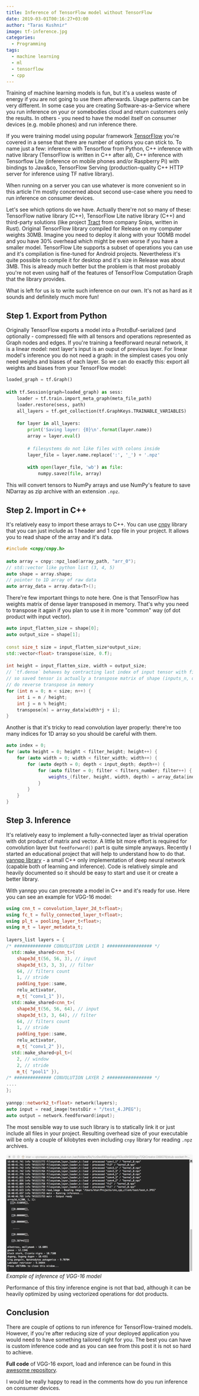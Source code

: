 ```yaml
---
title: Inference of TensorFlow model without TensorFlow
date: 2019-03-01T00:16:27+03:00
author: "Taras Kushnir"
image: tf-inference.jpg
categories:
  - Programming
tags:
  - machine learning
  - ml
  - tensorflow
  - cpp
---
```


Training of machine learning models is fun, but it's a useless waste of energy if you are not going to use them afterwards. Usage patterns can be very different. In some case you are creating Software-as-a-Service where you run inference on your or somebodies cloud and return customers only the results. In others - you need to have the model itself on consumer devices (e.g. mobile phones) and run inference there.

If you were training model using popular framework [TensorFlow](https://tensorflow.org) you're covered in a sense that there are number of options you can stick to. To name just a few: inference with Tensorflow from Python, C++ inference with native library (TensorFlow is written in C++ after all), C++ inference with Tensorflow Lite (inference on mobile phones and/or Raspberry Pi) with bindings to Java&co, TensorFlow Serving (production-quality C++ HTTP server for inference using TF native library).

When running on a server you can use whatever is more convenient so in this article I'm mostly concerned about second use-case where you need to run inference on consumer devices.

<!--more-->

Let's see which options do we have. Actually there're not so many of these: TensorFlow native library (C++), TensorFlow Lite native library (C++) and third-party solutions (like project [Tract](https://github.com/snipsco/tract) from company Snips, written in Rust). Original TensorFlow library compiled for Release on my computer weights 30MB. Imagine you need to deploy it along with your 100MB model and you have 30% overhead which might be even worse if you have a smaller model. TensorFlow Lite supports a subset of operations you can use and it's compilation is fine-tuned for Android projects. Nevertheless it's quite possible to compile it for desktop and it's size in Release was about 3MB. This is already much better but the problem is that most probably you're not even using half of the features of TensorFlow Computation Graph that the library provides.

What is left for us is to write such inference on our own. It's not as hard as it sounds and definitely much more fun!

## Step 1. Export from Python

Originally TensorFlow exports a model into a ProtoBuf-serialized (and optionally - compressed) file with all tensors and operations represented as Graph nodes and edges. If you're training a feedforward neural network, it is a linear model: next layer's input is an ouput of previous layer. For linear model's inference you do not need a graph: in the simplest cases you only need weighs and biases of each layer. So we can do exactly this: export all weights and biases from your TensorFlow model:

```python
loaded_graph = tf.Graph()

with tf.Session(graph=loaded_graph) as sess:
    loader = tf.train.import_meta_graph(meta_file_path)
    loader.restore(sess, path)
    all_layers = tf.get_collection(tf.GraphKeys.TRAINABLE_VARIABLES)

    for layer in all_layers:
        print('Saving layer: {0}\n'.format(layer.name))
        array = layer.eval()

        # filesystems do not like files with colons inside
        layer_file = layer.name.replace(':', '_') + '.npz'

        with open(layer_file, 'wb') as file:
            numpy.savez(file, array)
```

This will convert tensors to NumPy arrays and use NumPy's feature to save NDarray as zip archive with an extension `.npz`.

## Step 2. Import in C++

It's relatively easy to import these arrays to C++. You can use [cnpy](http://github.com/rogersce/cnpy) library that you can just include as 1 header and 1 cpp file in your project. It allows you to read shape of the array and it's data.

```cpp
#include <cnpy/cnpy.h>

auto array = cnpy::npz_load(array_path, "arr_0");
// std::vector like python list (3, 4, 5)
auto shape = array.shape;
// pointer to 1D array of raw data
auto array_data = array.data<T>();
```

There're few important things to note here. One is that TensorFlow has weights matrix of dense layer transposed in memory. That's why you need to transpose it again if you plan to use it in more "common" way (of dot product with input vector).

```cpp
auto input_flatten_size = shape[0];
auto output_size = shape[1];

const size_t size = input_flatten_size*output_size;
std::vector<float> transpose(size, 0.f);

int height = input_flatten_size, width = output_size;
// `tf.dense` behaves by contracting last index of input tensor with first index of weights tensor
// so saved tensor is actually a transpose matrix of shape (inputs_n, outputs_n, 1)
// do reverse transpose in memory
for (int n = 0; n < size; n++) {
    int i = n / height;
    int j = n % height;
    transpose[n] = array_data[width*j + i];
}
```

Another is that it's tricky to read convolution layer properly: there're too many indices for 1D array so you should be careful with them.

```cpp
auto index = 0;
for (auto height = 0; height < filter_height; height++) {
    for (auto width = 0; width < filter_width; width++) {
        for (auto depth = 0; depth < input_depth; depth++) {
            for (auto filter = 0; filter < filters_number; filter++) {
                weights_(filter, height, width, depth) = array_data[index++];
            }
        }
    }
}
```

## Step 3. Inference

It's relatively easy to implement a fully-connected layer as trivial operation with dot product of matrix and vector. A little bit more effort is required for convolution layer but `feedforward()` part is quite simple anyways. Recently I started an educational project that will help to understand how to do that. [yannpp library](https://github.com/ribtoks/yannpp) - a small C++ only implementation of deep neural network (capable both of learning and inference). Code is relatively simple and heavily documented so it should be easy to start and use it or create a better library.

With yannpp you can precreate a model in C++ and it's ready for use. Here you can see an example for VGG-16 model:

```cpp
using cnn_t = convolution_layer_2d_t<float>;
using fc_t = fully_connected_layer_t<float>;
using pl_t = pooling_layer_t<float>;
using m_t = layer_metadata_t;

layers_list layers = {
/* ############## CONVOLUTION LAYER 1 ################# */
  std::make_shared<cnn_t>(
    shape3d_t(56, 56, 3), // input
    shape3d_t(3, 3, 3), // filter
    64, // filters count
    1, // stride
    padding_type::same,
    relu_activator,
    m_t{ "conv1_1" }),
  std::make_shared<cnn_t>(
    shape3d_t(56, 56, 64), // input
    shape3d_t(3, 3, 64), // filter
    64, // filters count
    1, // stride
    padding_type::same,
    relu_activator,
    m_t{ "conv1_2" }),
  std::make_shared<pl_t>(
    2, // window
    2, // stride
    m_t{ "pool1" }),
/* ############## CONVOLUTION LAYER 2 ################# */
....
};

yannpp::network2_t<float> network(layers);
auto input = read_image(testsDir + "/test_4.JPEG");
auto output = network.feedforward(input);
```

The most sensible way to use such library is to statically link it or just include all files in your project. Resulting overhead size of your executable will be only a couple of kilobytes even including `cnpy` library for reading `.npz` archives.

![Inference example](/img/vgg16-inference.png)
*Example of inference of VGG-16 model*

Performance of this tiny inference engine is not that bad, although it can be heavily optimized by using vectorized operations for dot products.

## Conclusion

There are couple of options to run inference for TensorFlow-trained models. However, if you're after reducing size of your deployed application you would need to have something tailored right for you. The best you can have is custom inference code and as you can see from this post it is not so hard to achieve.

**Full code** of VGG-16 export, load and inference can be found in this [awesome repository](https://github.com/Vearol/Tensorflow-Model-Inference).

I would be really happy to read in the comments how do you run inference on consumer devices.
